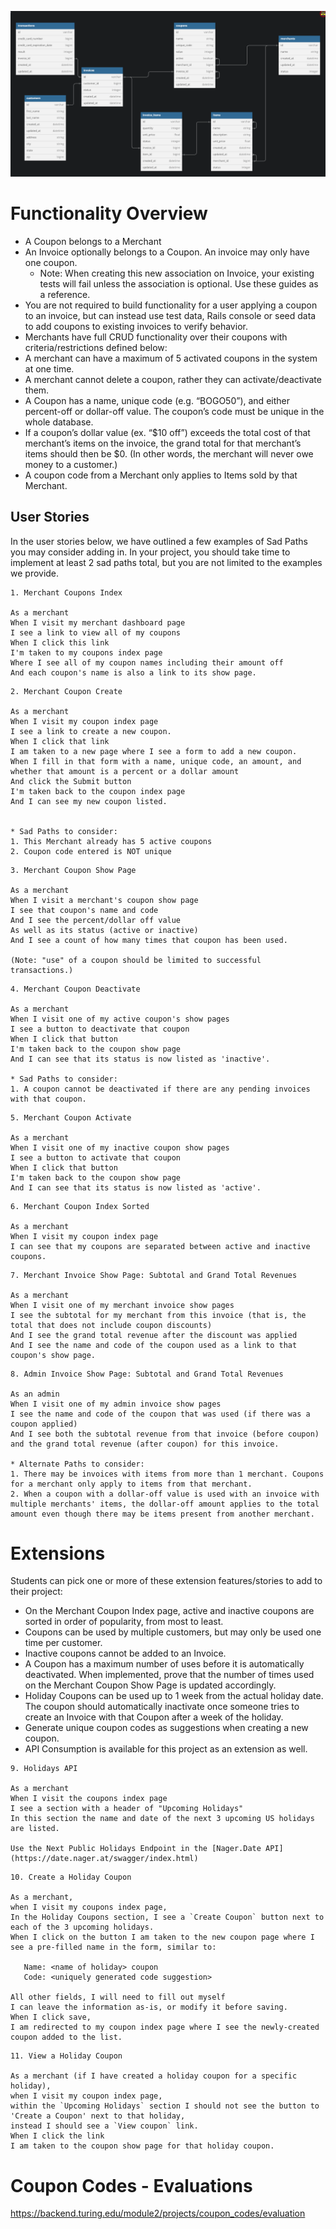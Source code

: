 ![Alt text](image.png)

# Functionality Overview

- A Coupon belongs to a Merchant
- An Invoice optionally belongs to a Coupon. An invoice may only have one coupon.
  - Note: When creating this new association on Invoice, your existing tests will fail unless the association is optional. Use these guides as a reference.
- You are not required to build functionality for a user applying a coupon to an invoice, but can instead use test data, Rails console or seed data to add coupons to existing invoices to verify behavior.​
- Merchants have full CRUD functionality over their coupons with criteria/restrictions defined below:
- A merchant can have a maximum of 5 activated coupons in the system at one time.
- A merchant cannot delete a coupon, rather they can activate/deactivate them.
- A Coupon has a name, unique code (e.g. “BOGO50”), and either percent-off or dollar-off value. The coupon’s code must be unique in the whole database.
- If a coupon’s dollar value (ex. “$10 off”) exceeds the total cost of that merchant’s items on the invoice, the grand total for that merchant’s items should then be $0. (In other words, the merchant will never owe money to a customer.)
- A coupon code from a Merchant only applies to Items sold by that Merchant.
​

## User Stories

In the user stories below, we have outlined a few examples of Sad Paths you may consider adding in. In your project, you should take time to implement at least 2 sad paths total, but you are not limited to the examples we provide.

```
1. Merchant Coupons Index 

As a merchant
When I visit my merchant dashboard page
I see a link to view all of my coupons
When I click this link
I'm taken to my coupons index page
Where I see all of my coupon names including their amount off 
And each coupon's name is also a link to its show page.
```

```
2. Merchant Coupon Create 

As a merchant
When I visit my coupon index page 
I see a link to create a new coupon.
When I click that link 
I am taken to a new page where I see a form to add a new coupon.
When I fill in that form with a name, unique code, an amount, and whether that amount is a percent or a dollar amount
And click the Submit button
I'm taken back to the coupon index page 
And I can see my new coupon listed.


* Sad Paths to consider: 
1. This Merchant already has 5 active coupons
2. Coupon code entered is NOT unique
```

```
3. Merchant Coupon Show Page 

As a merchant 
When I visit a merchant's coupon show page 
I see that coupon's name and code 
And I see the percent/dollar off value
As well as its status (active or inactive)
And I see a count of how many times that coupon has been used.

(Note: "use" of a coupon should be limited to successful transactions.)
```

```
4. Merchant Coupon Deactivate

As a merchant 
When I visit one of my active coupon's show pages
I see a button to deactivate that coupon
When I click that button
I'm taken back to the coupon show page 
And I can see that its status is now listed as 'inactive'.

* Sad Paths to consider: 
1. A coupon cannot be deactivated if there are any pending invoices with that coupon.
```

```
5. Merchant Coupon Activate

As a merchant 
When I visit one of my inactive coupon show pages
I see a button to activate that coupon
When I click that button
I'm taken back to the coupon show page 
And I can see that its status is now listed as 'active'.
```

```
6. Merchant Coupon Index Sorted

As a merchant
When I visit my coupon index page
I can see that my coupons are separated between active and inactive coupons.
```

```
7. Merchant Invoice Show Page: Subtotal and Grand Total Revenues

As a merchant
When I visit one of my merchant invoice show pages
I see the subtotal for my merchant from this invoice (that is, the total that does not include coupon discounts)
And I see the grand total revenue after the discount was applied
And I see the name and code of the coupon used as a link to that coupon's show page.
```

```
8. Admin Invoice Show Page: Subtotal and Grand Total Revenues

As an admin
When I visit one of my admin invoice show pages
I see the name and code of the coupon that was used (if there was a coupon applied)
And I see both the subtotal revenue from that invoice (before coupon) and the grand total revenue (after coupon) for this invoice.

* Alternate Paths to consider: 
1. There may be invoices with items from more than 1 merchant. Coupons for a merchant only apply to items from that merchant.
2. When a coupon with a dollar-off value is used with an invoice with multiple merchants' items, the dollar-off amount applies to the total amount even though there may be items present from another merchant.
```

# Extensions

Students can pick one or more of these extension features/stories to add to their project:

- On the Merchant Coupon Index page, active and inactive coupons are sorted in order of popularity, from most to least.
- Coupons can be used by multiple customers, but may only be used one time per customer.
- Inactive coupons cannot be added to an Invoice.
- A Coupon has a maximum number of uses before it is automatically deactivated. When implemented, prove that the number of times used on the Merchant Coupon Show Page is updated accordingly.
- Holiday Coupons can be used up to 1 week from the actual holiday date. The coupon should automatically inactivate once someone tries to create an Invoice with that Coupon after a week of the holiday.
- Generate unique coupon codes as suggestions when creating a new coupon.
- API Consumption is available for this project as an extension as well.

```
9. Holidays API

As a merchant
When I visit the coupons index page
I see a section with a header of "Upcoming Holidays"
In this section the name and date of the next 3 upcoming US holidays are listed.

Use the Next Public Holidays Endpoint in the [Nager.Date API](https://date.nager.at/swagger/index.html)
```

```
10. Create a Holiday Coupon

As a merchant,
when I visit my coupons index page,
In the Holiday Coupons section, I see a `Create Coupon` button next to each of the 3 upcoming holidays.
When I click on the button I am taken to the new coupon page where I see a pre-filled name in the form, similar to:

   Name: <name of holiday> coupon
   Code: <uniquely generated code suggestion>

All other fields, I will need to fill out myself
I can leave the information as-is, or modify it before saving.
When I click save, 
I am redirected to my coupon index page where I see the newly-created coupon added to the list.
```

```
11. View a Holiday Coupon

As a merchant (if I have created a holiday coupon for a specific holiday),
when I visit my coupon index page,
within the `Upcoming Holidays` section I should not see the button to 'Create a Coupon' next to that holiday,
instead I should see a `View coupon` link.
When I click the link 
I am taken to the coupon show page for that holiday coupon.
```

# Coupon Codes - Evaluations

https://backend.turing.edu/module2/projects/coupon_codes/evaluation